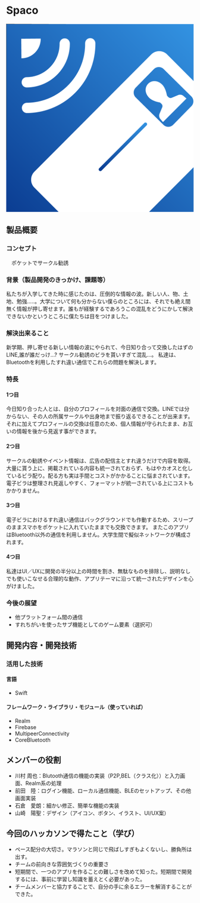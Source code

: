 # Spaco
![ロゴ](icon.png)

## 製品概要
### コンセプト

　ポケットでサークル勧誘

### 背景（製品開発のきっかけ、課題等）
私たちが入学してきた時に感じたのは、圧倒的な情報の波。新しい人、物、土地、勉強.....。大学について何も分からない僕らのところには、それでも絶え間無く情報が押し寄せます。誰もが経験するであろうこの混乱をどうにかして解決できないかというところに僕たちは目をつけました。


### 解決出来ること
新学期、押し寄せる新しい情報の波にやられて、今日知り合って交換したはずのLINE,誰が誰だっけ...? サークル勧誘のビラを貰いすぎて混乱...。
私達は、Bluetoothを利用したすれ違い通信でこれらの問題を解決します。

### 特長

#### 1つ目 
今日知り合った人とは、自分のプロフィールを対面の通信で交換。LINEでは分からない、その人の所属サークルや出身地まで振り返るできることが出来ます。それに加えてプロフィールの交換は任意のため、個人情報が守られたまま、お互いの情報を後から見返す事ができます。


#### 2つ目
サークルの勧誘やイベント情報は、広告の配信主とすれ違うだけで内容を取得。大量に貰う上に、掲載されている内容も統一されておらず、もはやカオスと化しているビラ配り。配る方も実は手間とコストがかかることに悩まされています。電子ビラは整理され見返しやすく、フォーマットが統一されている上にコストもかかりません。


#### 3つ目  
電子ビラにおけるすれ違い通信はバックグラウンドでも作動するため、スリープのままスマホをポケットに入れていたままでも交換できます。
またこのアプリはBluetooth以外の通信を利用しません。大学生間で擬似ネットワークが構成されます。

#### 4つ目  
私達はUI／UXに開発の半分以上の時間を割き、無駄なものを排除し、説明なしでも使いこなせる合理的な動作、アプリテーマに沿って統一されたデザインを心がけました。


### 今後の展望
- 他プラットフォーム間の通信
- すれちがいを使ったサブ機能としてのゲーム要素（選択可）


## 開発内容・開発技術
### 活用した技術
#### 言語
- Swift

#### フレームワーク・ライブラリ・モジュール（使っていれば）
- Realm
- Firebase
- MultipeerConnectivity
- CoreBluetooth

## メンバーの役割
- 川村 周也：Blutooth通信の機能の実装（P2P,BEL（クラス化））と入力画面、Realm系の処理
- 前田　陸：ログイン機能、ローカル通信機能、BLEのセットアップ、その他画面実装
- 石倉　愛朗：細かい修正、簡単な機能の実装
- 山崎　陽聖：デザイン（アイコン、ボタン、イラスト、UI/UX案）

## 今回のハッカソンで得たこと（学び）
- ペース配分の大切さ。マラソンと同じで飛ばしすぎもよくないし、勝負所は出す。
- チームの前向きな雰囲気づくりの重要さ
- 短期間で、一つのアプリを作ることの難しさを改めて知った。短期間で開発するには、事前に学習し知識を蓄えとく必要があった。
- チームメンバーと協力することで、自分の手に余るエラーを解消することができた。
